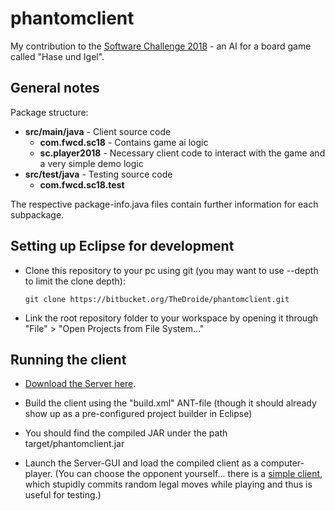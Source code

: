# phantomclient

My contribution to the [Software Challenge 2018](http://www.software-challenge.de) - an AI for a board game called "Hase und Igel".

## General notes

Package structure:

* **src/main/java** - Client source code
    * **com.fwcd.sc18** - Contains game ai logic
    * **sc.player2018** - Necessary client code to interact with the game and a very simple demo logic
* **src/test/java** - Testing source code
    * **com.fwcd.sc18.test**

The respective package-info.java files contain further information for each subpackage.

## Setting up Eclipse for development

* Clone this repository to your pc using git (you may want to use --depth to limit the clone depth):

      git clone https://bitbucket.org/TheDroide/phantomclient.git

* Link the root repository folder to your workspace by opening
  it through "File" > "Open Projects from File System..."

## Running the client

* [Download the Server here](http://www.software-challenge.de/downloads/).
  
* Build the client using the "build.xml" ANT-file (though it should already show up as a pre-configured project builder in Eclipse)
  
* You should find the compiled JAR under the path target/phantomclient.jar
  
* Launch the Server-GUI and load the compiled client as a computer-player.
  (You can choose the opponent yourself... there is a [simple client](http://www.software-challenge.de/downloads/),
  which stupidly commits random legal moves while playing and thus is useful for testing.)